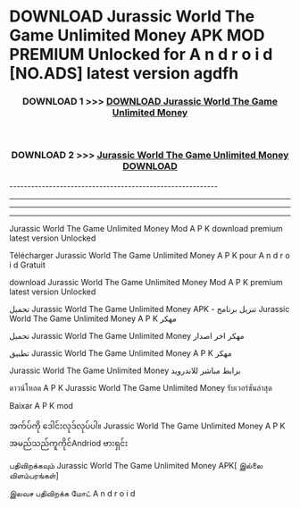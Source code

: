# DOWNLOAD Jurassic World The Game Unlimited Money  APK MOD PREMIUM Unlocked for A n d r o i d [NO.ADS] latest version agdfh 



<div align="center">

<h3>DOWNLOAD 1 >>> <a href="https://getmod2.web.app/?judul=Jurassic World The Game Unlimited Money ">DOWNLOAD Jurassic World The Game Unlimited Money </a></h3><br>

<h3>DOWNLOAD 2 >>> <a href="https://getmod2.web.app/?judul=Jurassic World The Game Unlimited Money ">Jurassic World The Game Unlimited Money  DOWNLOAD </a></h3>

</div>
----------------------------------------------------------

----------------------------------------------------------

----------------------------------------------------------

----------------------------------------------------------

Jurassic World The Game Unlimited Money  Mod A P K download premium latest version Unlocked

Télécharger Jurassic World The Game Unlimited Money  A P K pour A n d r o i d Gratuit

download Jurassic World The Game Unlimited Money  Mod A P K premium latest version Unlocked

تحميل Jurassic World The Game Unlimited Money  APK - تنزيل برنامج Jurassic World The Game Unlimited Money  A P K مهكر

تحميل Jurassic World The Game Unlimited Money  مهكر اخر اصدار

تطبيق Jurassic World The Game Unlimited Money  A P K مهكر

Jurassic World The Game Unlimited Money  برابط مباشر للاندرويد

ดาวน์โหลด A P K Jurassic World The Game Unlimited Money  รับเวอร์ชันล่าสุด

Baixar A P K mod

အက်ပ်ကို ဒေါင်းလုဒ်လုပ်ပါ။ Jurassic World The Game Unlimited Money  A P K အမည်သည်ကူကိုင်Andriod ဗားရှင်း

பதிவிறக்கவும் Jurassic World The Game Unlimited Money  APK[ இல்லை விளம்பரங்கள்] 
 
இலவச பதிவிறக்க மோட் A n d r o i d



